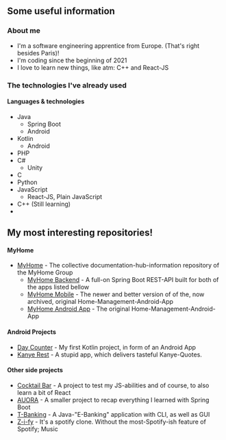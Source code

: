 ## Some useful information

### About me
* I'm a software engineering apprentice from Europe. (That's right besides Paris)!
* I'm coding since the beginning of 2021
* I love to learn new things, like atm: C++ and React-JS

### The technologies I've already used

#### Languages & technologies
* Java
  * Spring Boot
  * Android
* Kotlin
  * Android
* PHP
* C#
  * Unity
* C
* Python
* JavaScript
  * React-JS, Plain JavaScript
* C++ (Still learning)
* 

## My most interesting repositories!

#### MyHome

* [MyHome](https://github.com/z-100/myhome) - The collective documentation-hub-information repository of the MyHome Group
  * [MyHome Backend](https://github.com/z-100/myhome-backend) - A full-on Spring Boot REST-API built for both of the apps listed bellow
  * [MyHome Mobile](https://github.com/z-100/myhome-mobile) - The newer and better version of of the, now archived, original Home-Management-Android-App
  * [MyHome Android App](https://github.com/z-100/myhome-android-app) - The original Home-Management-Android-App

#### Android Projects
* [Day Counter](https://github.com/z-100/daycounter) - My first Kotlin project, in form of an Android App
* [Kanye Rest](https://github.com/z-100/kanyerest) - A stupid app, which delivers tasteful Kanye-Quotes.

#### Other side projects
* [Cocktail Bar](https://github.com/z-100/cocktailbar) - A project to test my JS-abilities and of course, to also learn a bit of React
* [AUORA](https://github.com/z-100/auora) - A smaller project to recap everything I learned with Spring Boot
* [T-Banking](https://github.com/z-100/t-banking) - A Java-"E-Banking" application with CLI, as well as GUI
* [Z-i-fy](https://github.com/z-100/z-i-fy) - It's a spotify clone. Without the most-Spotify-ish feature of Spotify; Music

